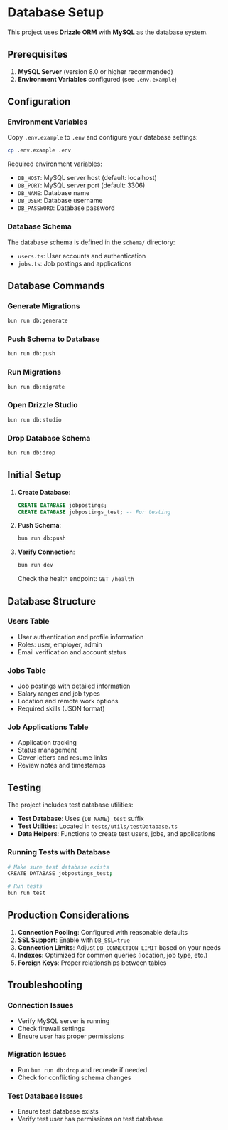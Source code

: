 # Database Setup

This project uses **Drizzle ORM** with **MySQL** as the database system.

## Prerequisites

1. **MySQL Server** (version 8.0 or higher recommended)
2. **Environment Variables** configured (see `.env.example`)

## Configuration

### Environment Variables

Copy `.env.example` to `.env` and configure your database settings:

```bash
cp .env.example .env
```

Required environment variables:
- `DB_HOST`: MySQL server host (default: localhost)
- `DB_PORT`: MySQL server port (default: 3306)
- `DB_NAME`: Database name
- `DB_USER`: Database username
- `DB_PASSWORD`: Database password

### Database Schema

The database schema is defined in the `schema/` directory:
- `users.ts`: User accounts and authentication
- `jobs.ts`: Job postings and applications

## Database Commands

### Generate Migrations
```bash
bun run db:generate
```

### Push Schema to Database
```bash
bun run db:push
```

### Run Migrations
```bash
bun run db:migrate
```

### Open Drizzle Studio
```bash
bun run db:studio
```

### Drop Database Schema
```bash
bun run db:drop
```

## Initial Setup

1. **Create Database**:
   ```sql
   CREATE DATABASE jobpostings;
   CREATE DATABASE jobpostings_test; -- For testing
   ```

2. **Push Schema**:
   ```bash
   bun run db:push
   ```

3. **Verify Connection**:
   ```bash
   bun run dev
   ```
   Check the health endpoint: `GET /health`

## Database Structure

### Users Table
- User authentication and profile information
- Roles: user, employer, admin
- Email verification and account status

### Jobs Table
- Job postings with detailed information
- Salary ranges and job types
- Location and remote work options
- Required skills (JSON format)

### Job Applications Table
- Application tracking
- Status management
- Cover letters and resume links
- Review notes and timestamps

## Testing

The project includes test database utilities:

- **Test Database**: Uses `{DB_NAME}_test` suffix
- **Test Utilities**: Located in `tests/utils/testDatabase.ts`
- **Data Helpers**: Functions to create test users, jobs, and applications

### Running Tests with Database
```bash
# Make sure test database exists
CREATE DATABASE jobpostings_test;

# Run tests
bun run test
```

## Production Considerations

1. **Connection Pooling**: Configured with reasonable defaults
2. **SSL Support**: Enable with `DB_SSL=true`
3. **Connection Limits**: Adjust `DB_CONNECTION_LIMIT` based on your needs
4. **Indexes**: Optimized for common queries (location, job type, etc.)
5. **Foreign Keys**: Proper relationships between tables

## Troubleshooting

### Connection Issues
- Verify MySQL server is running
- Check firewall settings
- Ensure user has proper permissions

### Migration Issues
- Run `bun run db:drop` and recreate if needed
- Check for conflicting schema changes

### Test Database Issues
- Ensure test database exists
- Verify test user has permissions on test database
